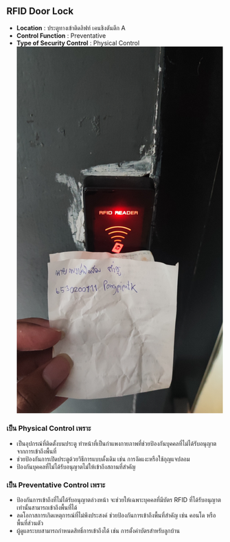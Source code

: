 ## RFID Door Lock
- **Location** : ประตูทางเข้าติดลิฟท์ เคนชิงตันตึก A
- **Control Function** : Preventative
- **Type of Security Control** : Physical Control
![activity](assets_security-control/IMG_20250315_173827.jpg)

### เป็น Physical Control เพราะ
- เป็นอุปกรณ์ที่ติดตั้งบนประตู ทำหน้าที่เป็นกำแพงกายภาพที่ช่วยป้องกันบุคคลที่ไม่ได้รับอนุญาตจากการเข้าถึงพื้นที่
- ช่วยป้องกันการเปิดประตูด้วยวิธีการแบบดั้งเดิม เช่น การงัดแงะหรือใช้กุญแจปลอม
- ป้องกันบุคคลที่ไม่ได้รับอนุญาตไม่ให้เข้าถึงสถานที่สำคัญ

### เป็น Preventative Control เพราะ
- ป้องกันการเข้าถึงที่ไม่ได้รับอนุญาตล่วงหน้า จะช่วยให้เฉพาะบุคคลที่มีบัตร RFID ที่ได้รับอนุญาตเท่านั้นสามารถเข้าถึงพื้นที่ได้
- ลดโอกาสการเกิดเหตุการณ์ที่ไม่พึงประสงค์ ช่วยป้องกันการเข้าถึงพื้นที่สำคัญ เช่น คอนโด หรือพื้นที่ส่วนตัว
- ผู้ดูแลระบบสามารถกำหนดสิทธิ์การเข้าถึงได้ เช่น การตั้งค่าบัตรสำหรับลูกบ้าน
